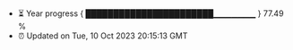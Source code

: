 - ⏳ Year progress { ███████████████████████▁▁▁▁▁▁▁ } 77.49 %
- ⏰ Updated on Tue, 10 Oct 2023 20:15:13 GMT

